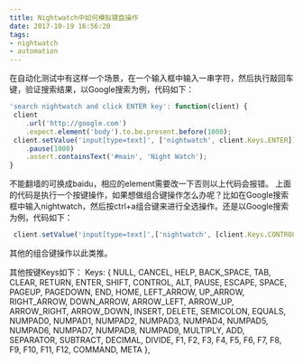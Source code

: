 ```yaml
---
title: Nightwatch中如何模拟键盘操作
date: 2017-10-19 16:56:20
tags: 
- nightwatch
- automation
---
```


在自动化测试中有这样一个场景，在一个输入框中输入一串字符，然后执行敲回车键，验证搜索结果，以Google搜索为例，代码如下：

```javascript
'search nightwatch and click ENTER key': function(client) {
 client
    .url('http://google.com')
    .expect.element('body').to.be.present.before(1000);
 client.setValue('input[type=text]', ['nightwatch', client.Keys.ENTER])
    .pause(1000)
    .assert.containsText('#main', 'Night Watch');
}
```

不能翻墙的可换成baidu，相应的element需要改一下否则以上代码会报错。
上面的代码是执行一个按键操作，如果想做组合键操作怎么办呢？比如在Google搜索框中输入nightwatch，然后按ctrl+a组合键来进行全选操作。还是以Google搜索为例，代码如下：
```javascript
 client.setValue('input[type=text]',['nightwatch', [client.Keys.CONTROL, 'a']])
```
其他的组合键操作以此类推。

其他按键Keys如下：
Keys:
{ NULL,
  CANCEL,
  HELP,
  BACK_SPACE,
  TAB,
  CLEAR,
  RETURN,
  ENTER,
  SHIFT,
  CONTROL,
  ALT,
  PAUSE,
  ESCAPE,
  SPACE,
  PAGEUP,
  PAGEDOWN,
  END,
  HOME,
  LEFT_ARROW,
  UP_ARROW,
  RIGHT_ARROW,
  DOWN_ARROW,
  ARROW_LEFT,
  ARROW_UP,
  ARROW_RIGHT,
  ARROW_DOWN,
  INSERT,
  DELETE,
  SEMICOLON,
  EQUALS,
  NUMPAD0,
  NUMPAD1,
  NUMPAD2,
  NUMPAD3,
  NUMPAD4,
  NUMPAD5,
  NUMPAD6,
  NUMPAD7,
  NUMPAD8,
  NUMPAD9,
  MULTIPLY,
  ADD,
  SEPARATOR,
  SUBTRACT,
  DECIMAL,
  DIVIDE,
  F1,
  F2,
  F3,
  F4,
  F5,
  F6,
  F7,
  F8,
  F9,
  F10,
  F11,
  F12,
  COMMAND,
  META
},